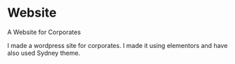 # Website
A Website for Corporates

I made a wordpress site for corporates. I made it using elementors and have also used Sydney theme.
